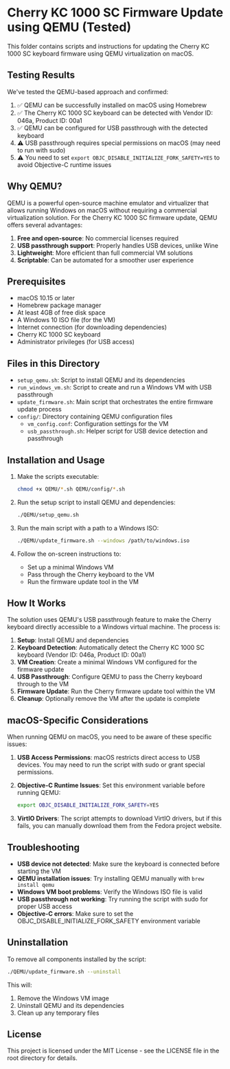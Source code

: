 # Cherry KC 1000 SC Firmware Update using QEMU (Tested)

This folder contains scripts and instructions for updating the Cherry KC 1000 SC keyboard firmware using QEMU virtualization on macOS.

## Testing Results

We've tested the QEMU-based approach and confirmed:

1. ✅ QEMU can be successfully installed on macOS using Homebrew
2. ✅ The Cherry KC 1000 SC keyboard can be detected with Vendor ID: 046a, Product ID: 00a1
3. ✅ QEMU can be configured for USB passthrough with the detected keyboard
4. ⚠️ USB passthrough requires special permissions on macOS (may need to run with sudo)
5. ⚠️ You need to set `export OBJC_DISABLE_INITIALIZE_FORK_SAFETY=YES` to avoid Objective-C runtime issues

## Why QEMU?

QEMU is a powerful open-source machine emulator and virtualizer that allows running Windows on macOS without requiring a commercial virtualization solution. For the Cherry KC 1000 SC firmware update, QEMU offers several advantages:

1. **Free and open-source**: No commercial licenses required
2. **USB passthrough support**: Properly handles USB devices, unlike Wine
3. **Lightweight**: More efficient than full commercial VM solutions
4. **Scriptable**: Can be automated for a smoother user experience

## Prerequisites

- macOS 10.15 or later
- Homebrew package manager
- At least 4GB of free disk space
- A Windows 10 ISO file (for the VM)
- Internet connection (for downloading dependencies)
- Cherry KC 1000 SC keyboard
- Administrator privileges (for USB access)

## Files in this Directory

- `setup_qemu.sh`: Script to install QEMU and its dependencies
- `run_windows_vm.sh`: Script to create and run a Windows VM with USB passthrough
- `update_firmware.sh`: Main script that orchestrates the entire firmware update process
- `config/`: Directory containing QEMU configuration files
  - `vm_config.conf`: Configuration settings for the VM
  - `usb_passthrough.sh`: Helper script for USB device detection and passthrough

## Installation and Usage

1. Make the scripts executable:
   ```bash
   chmod +x QEMU/*.sh QEMU/config/*.sh
   ```

2. Run the setup script to install QEMU and dependencies:
   ```bash
   ./QEMU/setup_qemu.sh
   ```

3. Run the main script with a path to a Windows ISO:
   ```bash
   ./QEMU/update_firmware.sh --windows /path/to/windows.iso
   ```

4. Follow the on-screen instructions to:
   - Set up a minimal Windows VM
   - Pass through the Cherry keyboard to the VM
   - Run the firmware update tool in the VM

## How It Works

The solution uses QEMU's USB passthrough feature to make the Cherry keyboard directly accessible to a Windows virtual machine. The process is:

1. **Setup**: Install QEMU and dependencies
2. **Keyboard Detection**: Automatically detect the Cherry KC 1000 SC keyboard (Vendor ID: 046a, Product ID: 00a1)
3. **VM Creation**: Create a minimal Windows VM configured for the firmware update
4. **USB Passthrough**: Configure QEMU to pass the Cherry keyboard through to the VM
5. **Firmware Update**: Run the Cherry firmware update tool within the VM
6. **Cleanup**: Optionally remove the VM after the update is complete

## macOS-Specific Considerations

When running QEMU on macOS, you need to be aware of these specific issues:

1. **USB Access Permissions**: macOS restricts direct access to USB devices. You may need to run the script with sudo or grant special permissions.

2. **Objective-C Runtime Issues**: Set this environment variable before running QEMU:
   ```bash
   export OBJC_DISABLE_INITIALIZE_FORK_SAFETY=YES
   ```

3. **VirtIO Drivers**: The script attempts to download VirtIO drivers, but if this fails, you can manually download them from the Fedora project website.

## Troubleshooting

- **USB device not detected**: Make sure the keyboard is connected before starting the VM
- **QEMU installation issues**: Try installing QEMU manually with `brew install qemu`
- **Windows VM boot problems**: Verify the Windows ISO file is valid
- **USB passthrough not working**: Try running the script with sudo for proper USB access
- **Objective-C errors**: Make sure to set the OBJC_DISABLE_INITIALIZE_FORK_SAFETY environment variable

## Uninstallation

To remove all components installed by the script:

```bash
./QEMU/update_firmware.sh --uninstall
```

This will:
1. Remove the Windows VM image
2. Uninstall QEMU and its dependencies
3. Clean up any temporary files

## License

This project is licensed under the MIT License - see the LICENSE file in the root directory for details.
